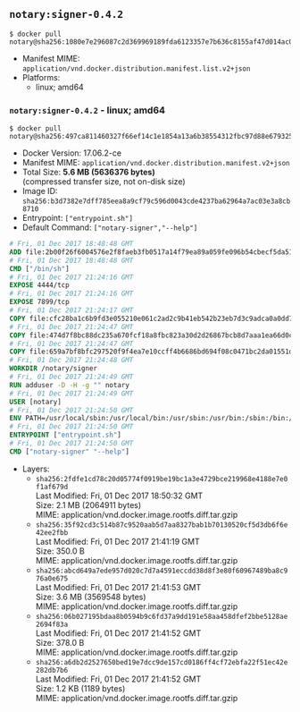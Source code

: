 ## `notary:signer-0.4.2`

```console
$ docker pull notary@sha256:1080e7e296087c2d369969189fda6123357e7b636c8155af47d014ac01878c7d
```

-	Manifest MIME: `application/vnd.docker.distribution.manifest.list.v2+json`
-	Platforms:
	-	linux; amd64

### `notary:signer-0.4.2` - linux; amd64

```console
$ docker pull notary@sha256:497ca811460327f66ef14c1e1854a13a6b38554312fbc97d88e679325f6f2433
```

-	Docker Version: 17.06.2-ce
-	Manifest MIME: `application/vnd.docker.distribution.manifest.v2+json`
-	Total Size: **5.6 MB (5636376 bytes)**  
	(compressed transfer size, not on-disk size)
-	Image ID: `sha256:b3d7382e7dff785eea8a9cf79c596d0043cde4237ba62964a7ac03e3a8cb8710`
-	Entrypoint: `["entrypoint.sh"]`
-	Default Command: `["notary-signer","--help"]`

```dockerfile
# Fri, 01 Dec 2017 18:48:48 GMT
ADD file:2b00f26f6004576e2f8faeb3fb0517a14f79ea89a059fe096b54cbecf5da512e in / 
# Fri, 01 Dec 2017 18:48:48 GMT
CMD ["/bin/sh"]
# Fri, 01 Dec 2017 21:24:16 GMT
EXPOSE 4444/tcp
# Fri, 01 Dec 2017 21:24:16 GMT
EXPOSE 7899/tcp
# Fri, 01 Dec 2017 21:24:17 GMT
COPY file:cfc28ba1c6b9fd3e055210e061c2ad2c9b41eb542b23eb7d3c9adca0a0dd775d in /notary/signer/ 
# Fri, 01 Dec 2017 21:24:47 GMT
COPY file:474d7f8bc88dc235a670fcf18a8fbc823a30d2d26867bcb8d7aaa1ea66d0cd00 in /notary/signer/ 
# Fri, 01 Dec 2017 21:24:47 GMT
COPY file:659a7bf8bfc297520f9f4ea7e10ccff4b6686bd694f08c0471bc2da01551deb8 in /notary/signer/ 
# Fri, 01 Dec 2017 21:24:48 GMT
WORKDIR /notary/signer
# Fri, 01 Dec 2017 21:24:49 GMT
RUN adduser -D -H -g "" notary
# Fri, 01 Dec 2017 21:24:49 GMT
USER [notary]
# Fri, 01 Dec 2017 21:24:50 GMT
ENV PATH=/usr/local/sbin:/usr/local/bin:/usr/sbin:/usr/bin:/sbin:/bin:/notary/signer
# Fri, 01 Dec 2017 21:24:50 GMT
ENTRYPOINT ["entrypoint.sh"]
# Fri, 01 Dec 2017 21:24:50 GMT
CMD ["notary-signer" "--help"]
```

-	Layers:
	-	`sha256:2fdfe1cd78c20d05774f0919be19bc1a3e4729bce219968e4188e7e0f1af679d`  
		Last Modified: Fri, 01 Dec 2017 18:50:32 GMT  
		Size: 2.1 MB (2064911 bytes)  
		MIME: application/vnd.docker.image.rootfs.diff.tar.gzip
	-	`sha256:35f92cd3c514b87c9520aab5d7aa8327bab1b70130520cf5d3db6f6e42ee2fbb`  
		Last Modified: Fri, 01 Dec 2017 21:41:19 GMT  
		Size: 350.0 B  
		MIME: application/vnd.docker.image.rootfs.diff.tar.gzip
	-	`sha256:abcd649a7ede957d020c7d7a4591eccdd38d8f3e80f60967489ba8c976a0e675`  
		Last Modified: Fri, 01 Dec 2017 21:41:53 GMT  
		Size: 3.6 MB (3569548 bytes)  
		MIME: application/vnd.docker.image.rootfs.diff.tar.gzip
	-	`sha256:06b027195bdaa8b0594b9c6fd37a9dd191e58aa458dfef2bbe5128ae2694f83a`  
		Last Modified: Fri, 01 Dec 2017 21:41:52 GMT  
		Size: 378.0 B  
		MIME: application/vnd.docker.image.rootfs.diff.tar.gzip
	-	`sha256:a6db2d2527650bed19e7dcc9de157cd0186ff4cf72ebfa22f51ec42e282db7b6`  
		Last Modified: Fri, 01 Dec 2017 21:41:52 GMT  
		Size: 1.2 KB (1189 bytes)  
		MIME: application/vnd.docker.image.rootfs.diff.tar.gzip
